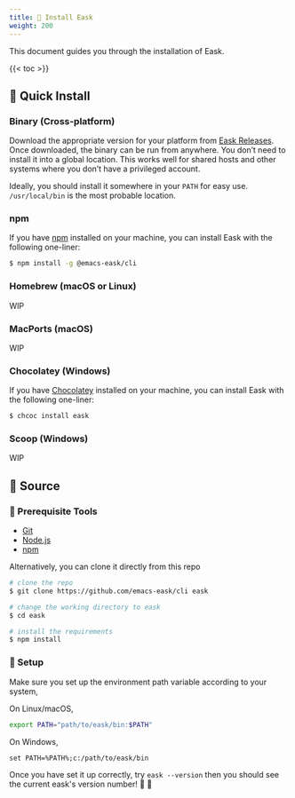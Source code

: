 ```yaml
---
title: 💾 Install Eask
weight: 200
---
```


This document guides you through the installation of Eask.

{{< toc >}}

## 💾 Quick Install

### Binary (Cross-platform)

Download the appropriate version for your platform from [Eask Releases](https://github.com/emacs-eask/cli/releases).
Once downloaded, the binary can be run from anywhere. You don’t need to install
it into a global location. This works well for shared hosts and other systems
where you don’t have a privileged account.

Ideally, you should install it somewhere in your `PATH` for easy use. `/usr/local/bin`
is the most probable location.

### npm

If you have [npm](https://www.npmjs.com/) installed on your machine, you can
install Eask with the following one-liner:

```sh
$ npm install -g @emacs-eask/cli
```

### Homebrew (macOS or Linux)

WIP

### MacPorts (macOS)

WIP

### Chocolatey (Windows)

If you have [Chocolatey](https://chocolatey.org/) installed on your machine, you can
install Eask with the following one-liner:

```sh
$ chcoc install eask
```

### Scoop (Windows)

WIP

## 💾 Source

### 🚩 Prerequisite Tools

* [Git](https://git-scm.com/)
* [Node.js](https://nodejs.org/en/)
* [npm](https://www.npmjs.com/)

Alternatively, you can clone it directly from this repo

```sh
# clone the repo
$ git clone https://github.com/emacs-eask/cli eask

# change the working directory to eask
$ cd eask

# install the requirements
$ npm install
```

### 🏡 Setup

Make sure you set up the environment path variable according to your system,

On Linux/macOS,

```sh
export PATH="path/to/eask/bin:$PATH"
```

On Windows,

```batch
set PATH=%PATH%;c:/path/to/eask/bin
```

Once you have set it up correctly, try `eask --version` then you should see 
the current eask's version number! 🎉 🎊
